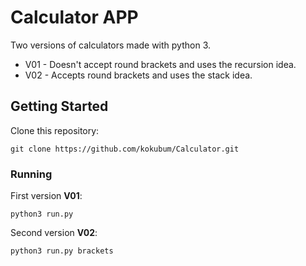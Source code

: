 # Calculator APP
Two versions of calculators made with python 3.

* V01 - Doesn't accept round brackets and uses the recursion idea.
* V02 - Accepts round brackets and uses the stack idea.

## Getting Started

Clone this repository:
```
git clone https://github.com/kokubum/Calculator.git
```
### Running

First version **V01**:
```
python3 run.py
```

Second version **V02**:
```
python3 run.py brackets
```
